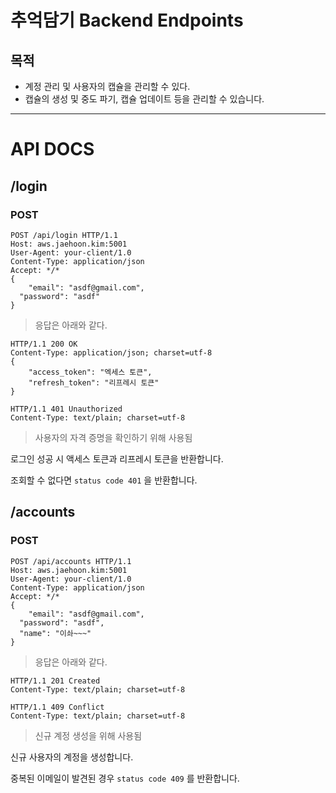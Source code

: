 # 추억담기 Backend Endpoints

## 목적

- 계정 관리 및 사용자의 캡슐을 관리할 수 있다.
- 캡슐의 생성 및 중도 파기, 캡슐 업데이트 등을 관리할 수 있습니다.

---

# API DOCS

## /login

### POST

```http
POST /api/login HTTP/1.1
Host: aws.jaehoon.kim:5001
User-Agent: your-client/1.0
Content-Type: application/json
Accept: */*
{
	"email": "asdf@gmail.com",
  "password": "asdf"  
}
```

> 응답은 아래와 같다.

```http
HTTP/1.1 200 OK
Content-Type: application/json; charset=utf-8
{
	"access_token": "엑세스 토큰",
	"refresh_token": "리프레시 토큰"
}

HTTP/1.1 401 Unauthorized
Content-Type: text/plain; charset=utf-8
```

> 사용자의 자격 증명을 확인하기 위해 사용됨

로그인 성공 시 액세스 토큰과 리프레시 토큰을 반환합니다.

조회할 수 없다면 `status code 401` 을 반환합니다.

## /accounts

### POST

```http
POST /api/accounts HTTP/1.1
Host: aws.jaehoon.kim:5001
User-Agent: your-client/1.0
Content-Type: application/json
Accept: */*
{
	"email": "asdf@gmail.com",
  "password": "asdf",
  "name": "이솨~~~"
}
```

> 응답은 아래와 같다.

```http
HTTP/1.1 201 Created
Content-Type: text/plain; charset=utf-8

HTTP/1.1 409 Conflict
Content-Type: text/plain; charset=utf-8
```

> 신규 계정 생성을 위해 사용됨

신규 사용자의 계정을 생성합니다.

중복된 이메일이 발견된 경우 `status code 409`  를 반환합니다.